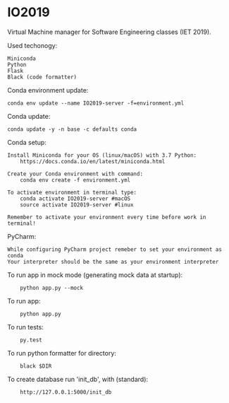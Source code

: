 # IO2019
Virtual Machine manager for Software Engineering classes (IET 2019).

Used techonogy:
    
    Miniconda
    Python
    Flask
    Black (code formatter)


Conda environment update:
    
    conda env update --name IO2019-server -f=environment.yml
    
Conda update:

    conda update -y -n base -c defaults conda

Conda setup:
    
    Install Miniconda for your OS (linux/macOS) with 3.7 Python:
        https://docs.conda.io/en/latest/miniconda.html

    Create your Conda environment with command:
        conda env create -f environment.yml

    To activate environment in terminal type:
        conda activate IO2019-server #macOS
        source activate IO2019-server #linux
    
    Remember to activate your environment every time before work in terminal!
    
    

PyCharm:
    
    While configuring PyCharm project remeber to set your environment as conda
    Your interpreter should be the same as your environment interpreter

To run app in mock mode (generating mock data at startup):
    
        python app.py --mock

To run app: 
        
        python app.py

To run tests: 
        
        py.test

To run python formatter for directory:
        
        black $DIR
        
To create database run 'init_db', with (standard):
        
        http://127.0.0.1:5000/init_db
